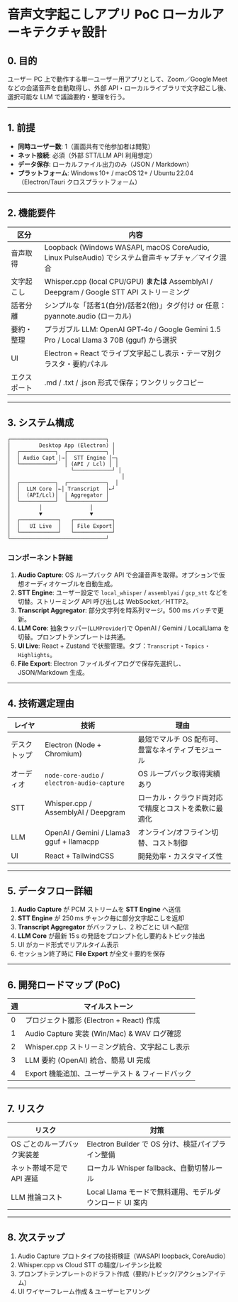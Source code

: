 # 音声文字起こしアプリ PoC ローカルアーキテクチャ設計

## 0. 目的

ユーザー PC 上で動作する単一ユーザー用アプリとして、Zoom／Google Meet などの会議音声を自動取得し、外部 API・ローカルライブラリで文字起こし後、選択可能な LLM で議論要約・整理を行う。

---

## 1. 前提

* **同時ユーザー数**: 1（画面共有で他参加者は閲覧）
* **ネット接続**: 必須（外部 STT/LLM API 利用想定）
* **データ保存**: ローカルファイル出力のみ（JSON / Markdown）
* **プラットフォーム**: Windows 10+ / macOS 12+ / Ubuntu 22.04（Electron/Tauri クロスプラットフォーム）

---

## 2. 機能要件

| 区分     | 内容                                                                                 |
| ------ | ---------------------------------------------------------------------------------- |
| 音声取得   | Loopback (Windows WASAPI, macOS CoreAudio, Linux PulseAudio) でシステム音声キャプチャ／マイク混合    |
| 文字起こし  | Whisper.cpp (local CPU/GPU) **または** AssemblyAI / Deepgram / Google STT API ストリーミング |
| 話者分離   | シンプルな「話者1(自分)/話者2(他)」タグ付け or 任意：pyannote.audio (ローカル)                              |
| 要約・整理  | プラガブル LLM: OpenAI GPT‑4o / Google Gemini 1.5 Pro / Local Llama 3 70B (gguf) から選択   |
| UI     | Electron + React でライブ文字起こし表示・テーマ別クラスタ・要約パネル                                        |
| エクスポート | .md / .txt / .json 形式で保存；ワンクリックコピー                                                 |

---

## 3. システム構成

```
┌──────────────────────────────┐
│         Desktop App (Electron) │
│  ┌───────────┐  ┌────────────┐ │
│  │ Audio Capt │→│  STT Engine │─┐
│  └───────────┘  │ (API / Lcl) │ │
│                   └────────────┘ │
│                                   │
│  ┌───────────┐  ┌────────────┐  │
│  │  LLM Core │←│ Transcript  │←┘
│  │  (API/Lcl)│  │ Aggregator │
│  └───────────┘  └────────────┘
│         │               │
│         ▼               ▼
│  ┌────────────┐   ┌────────────┐
│  │   UI Live  │   │ File Export│
│  └────────────┘   └────────────┘
└──────────────────────────────┘
```

### コンポーネント詳細

1. **Audio Capture**: OS ループバック API で会議音声を取得。オプションで仮想オーディオケーブルを自動生成。
2. **STT Engine**: ユーザー設定で `local_whisper` / `assemblyai` / `gcp_stt` などを切替。ストリーミング API 呼び出しは WebSocket／HTTP2。
3. **Transcript Aggregator**: 部分文字列を時系列マージ。500 ms バッチで更新。
4. **LLM Core**: 抽象ラッパー(`LLMProvider`)で OpenAI / Gemini / LocalLlama を切替。プロンプトテンプレートは共通。
5. **UI Live**: React + Zustand で状態管理。タブ：`Transcript`・`Topics`・`Highlights`。
6. **File Export**: Electron ファイルダイアログで保存先選択し、JSON/Markdown 生成。

---

## 4. 技術選定理由

| レイヤ    | 技術                                           | 理由                          |
| ------ | -------------------------------------------- | --------------------------- |
| デスクトップ | Electron (Node + Chromium)                   | 最短でマルチ OS 配布可、豊富なネイティブモジュール |
| オーディオ  | `node-core-audio` / `electron-audio-capture` | OS ループバック取得実績あり             |
| STT    | Whisper.cpp / AssemblyAI / Deepgram          | ローカル・クラウド両対応で精度とコストを柔軟に最適化  |
| LLM    | OpenAI / Gemini / Llama3 gguf + llamacpp     | オンライン/オフライン切替、コスト制御         |
| UI     | React + TailwindCSS                          | 開発効率・カスタマイズ性                |

---

## 5. データフロー詳細

1. **Audio Capture** が PCM ストリームを **STT Engine** へ送信
2. **STT Engine** が 250 ms チャンク毎に部分文字起こしを返却
3. **Transcript Aggregator** がバッファし、2 秒ごとに UI へ配信
4. **LLM Core** が最新 15 s の発話をプロンプト化し要約＆トピック抽出
5. UI がカード形式でリアルタイム表示
6. セッション終了時に **File Export** が全文＋要約を保存

---

## 6. 開発ロードマップ (PoC)

| 週 | マイルストーン                               |
| - | ------------------------------------- |
| 0 | プロジェクト雛形 (Electron + React) 作成        |
| 1 | Audio Capture 実装 (Win/Mac) & WAV ログ確認 |
| 2 | Whisper.cpp ストリーミング統合、文字起こし表示         |
| 3 | LLM 要約 (OpenAI) 統合、簡易 UI 完成           |
| 4 | Export 機能追加、ユーザーテスト & フィードバック         |

---

## 7. リスク

| リスク             | 対策                                   |
| --------------- | ------------------------------------ |
| OS ごとのループバック実装差 | Electron Builder で OS 分け、検証パイプライン整備  |
| ネット帯域不足で API 遅延 | ローカル Whisper fallback、自動切替ルール        |
| LLM 推論コスト       | Local Llama モードで無料運用、モデルダウンロード UI 案内 |

---

## 8. 次ステップ

1. Audio Capture プロトタイプの技術検証（WASAPI loopback, CoreAudio）
2. Whisper.cpp vs Cloud STT の精度/レイテンシ比較
3. プロンプトテンプレートのドラフト作成（要約/トピック/アクションアイテム）
4. UI ワイヤーフレーム作成 & ユーザーヒアリング
